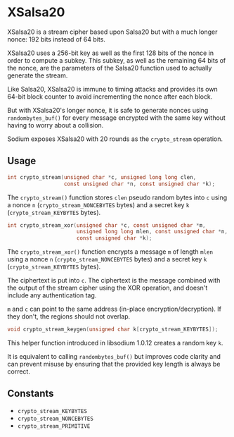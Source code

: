 # XSalsa20

XSalsa20 is a stream cipher based upon Salsa20 but with a much longer nonce: 192
bits instead of 64 bits.

XSalsa20 uses a 256-bit key as well as the first 128 bits of the nonce in order
to compute a subkey. This subkey, as well as the remaining 64 bits of the nonce,
are the parameters of the Salsa20 function used to actually generate the stream.

Like Salsa20, XSalsa20 is immune to timing attacks and provides its own 64-bit
block counter to avoid incrementing the nonce after each block.

But with XSalsa20's longer nonce, it is safe to generate nonces using
`randombytes_buf()` for every message encrypted with the same key without having
to worry about a collision.

Sodium exposes XSalsa20 with 20 rounds as the `crypto_stream` operation.

## Usage

```c
int crypto_stream(unsigned char *c, unsigned long long clen,
                  const unsigned char *n, const unsigned char *k);
```

The `crypto_stream()` function stores `clen` pseudo random bytes into `c` using
a nonce `n` (`crypto_stream_NONCEBYTES` bytes) and a secret key `k`
(`crypto_stream_KEYBYTES` bytes).

```c
int crypto_stream_xor(unsigned char *c, const unsigned char *m,
                      unsigned long long mlen, const unsigned char *n,
                      const unsigned char *k);
```

The `crypto_stream_xor()` function encrypts a message `m` of length `mlen` using
a nonce `n` (`crypto_stream_NONCEBYTES` bytes) and a secret key `k`
(`crypto_stream_KEYBYTES` bytes).

The ciphertext is put into `c`. The ciphertext is the message combined with the
output of the stream cipher using the XOR operation, and doesn't include any
authentication tag.

`m` and `c` can point to the same address (in-place encryption/decryption). If
they don't, the regions should not overlap.

```c
void crypto_stream_keygen(unsigned char k[crypto_stream_KEYBYTES]);
```

This helper function introduced in libsodium 1.0.12 creates a random key `k`.

It is equivalent to calling `randombytes_buf()` but improves code clarity and
can prevent misuse by ensuring that the provided key length is always be
correct.

## Constants

* `crypto_stream_KEYBYTES`
* `crypto_stream_NONCEBYTES`
* `crypto_stream_PRIMITIVE`
